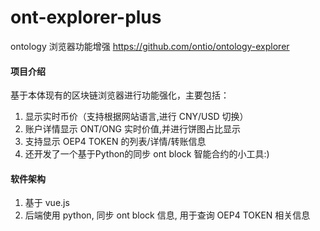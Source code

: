 # ont-explorer-plus
ontology 浏览器功能增强
https://github.com/ontio/ontology-explorer

#### 项目介绍
基于本体现有的区块链浏览器进行功能强化，主要包括：
1. 显示实时币价（支持根据网站语言,进行 CNY/USD 切换）
2. 账户详情显示 ONT/ONG 实时价值,并进行饼图占比显示
3.  支持显示 OEP4 TOKEN 的列表/详情/转账信息
3.  还开发了一个基于Python的同步 ont block 智能合约的小工具:)


#### 软件架构
1. 基于 vue.js
2. 后端使用 python, 同步 ont block 信息, 用于查询 OEP4 TOKEN 相关信息





